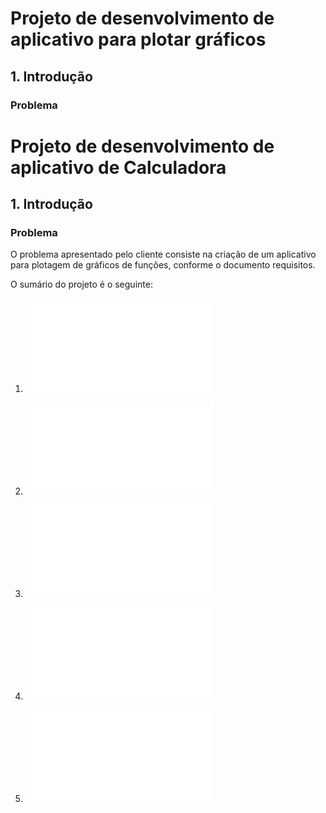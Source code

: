 # Projeto de desenvolvimento de aplicativo para plotar gráficos

## 1. Introdução

### Problema

# Projeto de desenvolvimento de aplicativo de Calculadora

## 1. Introdução

### Problema

O problema apresentado pelo cliente consiste na criação de um aplicativo para plotagem de gráficos de funções, conforme 
o documento requisitos.

O sumário do projeto é o seguinte:

1. ![Elicitação de requisitos](projReq.md)

2. ![Documento de Projeto de Software](projSoft.md)

3. ![Plano de codificação e testes](planoCodTestes.md)

4. ![Plano de implantação](planoImplantacao.md)

5. ![Plano de manutenção](planoManutencao.md)




